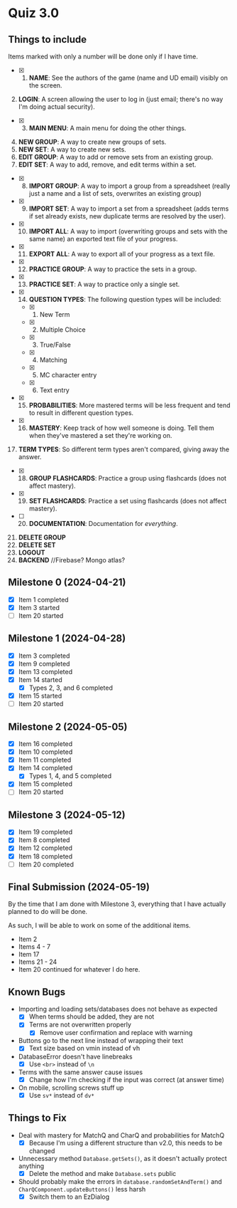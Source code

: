 # Quiz 3.0

## Things to include

Items marked with only a number will be done only if I have time.

-   [x] 1. **NAME**: See the authors of the game (name and UD email) visibly on the screen.

2. **LOGIN**: A screen allowing the user to log in (just email; there's no way I'm doing actual security).

-   [x] 3. **MAIN MENU**: A main menu for doing the other things.

4. **NEW GROUP**: A way to create new groups of sets.
5. **NEW SET**: A way to create new sets.
6. **EDIT GROUP**: A way to add or remove sets from an existing group.
7. **EDIT SET**: A way to add, remove, and edit terms within a set.

-   [x] 8. **IMPORT GROUP**: A way to import a group from a spreadsheet (really just a name and a list of sets, overwrites an existing group)
-   [x] 9. **IMPORT SET**: A way to import a set from a spreadsheet (adds terms if set already exists, new duplicate terms are resolved by the user).
-   [x] 10. **IMPORT ALL**: A way to import (overwriting groups and sets with the same name) an exported text file of your progress.
-   [x] 11. **EXPORT ALL**: A way to export all of your progress as a text file.
-   [x] 12. **PRACTICE GROUP**: A way to practice the sets in a group.
-   [x] 13. **PRACTICE SET**: A way to practice only a single set.
-   [x] 14. **QUESTION TYPES**: The following question types will be included:
    -   [x] 1. New Term
    -   [x] 2. Multiple Choice
    -   [x] 3. True/False
    -   [x] 4. Matching
    -   [x] 5. MC character entry
    -   [x] 6. Text entry
-   [x] 15. **PROBABILITIES**: More mastered terms will be less frequent and tend to result in different question types.
-   [x] 16. **MASTERY**: Keep track of how well someone is doing. Tell them when they've mastered a set they're working on.

17. **TERM TYPES**: So different term types aren't compared, giving away the answer.

-   [x] 18. **GROUP FLASHCARDS**: Practice a group using flashcards (does not affect mastery).
-   [x] 19. **SET FLASHCARDS**: Practice a set using flashcards (does not affect mastery).
-   [ ] 20. **DOCUMENTATION**: Documentation for _everything_.

21. **DELETE GROUP**
22. **DELETE SET**
23. **LOGOUT**
24. **BACKEND** //Firebase? Mongo atlas?

## Milestone 0 (2024-04-21)

-   [x] Item 1 completed
-   [x] Item 3 started
-   [ ] Item 20 started

## Milestone 1 (2024-04-28)

-   [x] Item 3 completed
-   [x] Item 9 completed
-   [x] Item 13 completed
-   [x] Item 14 started
    -   [x] Types 2, 3, and 6 completed
-   [x] Item 15 started
-   [ ] Item 20 started

## Milestone 2 (2024-05-05)

-   [x] Item 16 completed
-   [x] Item 10 completed
-   [x] Item 11 completed
-   [x] Item 14 completed
    -   [x] Types 1, 4, and 5 completed
-   [x] Item 15 completed
-   [ ] Item 20 started

## Milestone 3 (2024-05-12)

-   [x] Item 19 completed
-   [x] Item 8 completed
-   [x] Item 12 completed
-   [x] Item 18 completed
-   [ ] Item 20 completed

## Final Submission (2024-05-19)

By the time that I am done with Milestone 3, everything that I have actually planned to do will be done.

As such, I will be able to work on some of the additional items.

-   Item 2
-   Items 4 - 7
-   Item 17
-   Items 21 - 24
-   Item 20 continued for whatever I do here.

## Known Bugs

-   Importing and loading sets/databases does not behave as expected
    -   [x] When terms should be added, they are not
    -   [x] Terms are not overwritten properly
        -   [x] Remove user confirmation and replace with warning
-   Buttons go to the next line instead of wrapping their text
    -   [x] Text size based on vmin instead of vh
-   DatabaseError doesn't have linebreaks
    -   [x] Use `<br>` instead of `\n`
-   Terms with the same answer cause issues
    -   [x] Change how I'm checking if the input was correct (at answer time)
-   On mobile, scrolling screws stuff up
    -   [x] Use `sv*` instead of `dv*`

## Things to Fix

-   Deal with mastery for MatchQ and CharQ and probabilities for MatchQ
    -   [x] Because I'm using a different structure than v2.0, this needs to be changed
-   Unnecessary method `Database.getSets()`, as it doesn't actually protect anything
    -   [x] Delete the method and make `Database.sets` public
-   Should probably make the errors in `database.randomSetAndTerm()` and `CharQComponent.updateButtons()` less harsh
    -   [x] Switch them to an EzDialog
